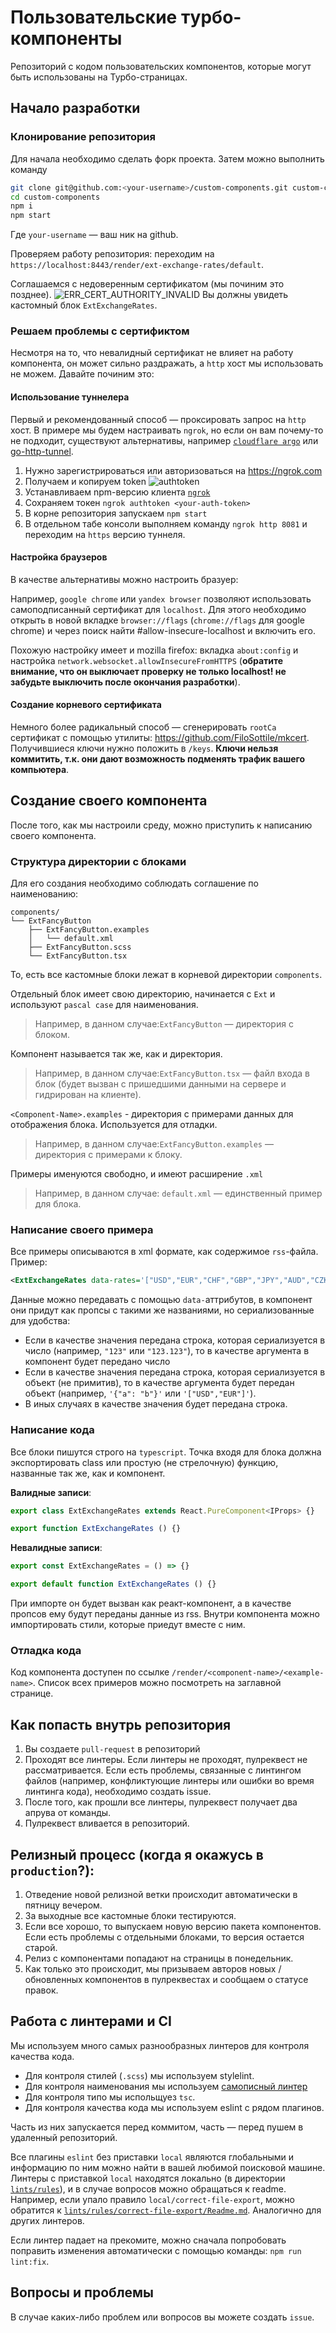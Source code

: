# Пользовательские турбо-компоненты

Репозиторий с кодом пользовательских компонентов, которые могут быть использованы на Турбо-страницах.

## Начало разработки

### Клонирование репозитория

Для начала необходимо сделать форк проекта. Затем можно выполнить команду

```sh
git clone git@github.com:<your-username>/custom-components.git custom-components
cd custom-components
npm i
npm start
```

Где `your-username` — ваш ник на github.

Проверяем работу репозитория: переходим на `https://localhost:8443/render/ext-exchange-rates/default`.

Соглашаемся с недоверенным сертификатом (мы починим это позднее). ![ERR_CERT_AUTHORITY_INVALID](docs-screens/ERR_CERT_AUTHORITY_INVALID.png) Вы должны увидеть кастомный блок `ExtExchangeRates`.

### Решаем проблемы с сертификтом

Несмотря на то, что невалидный сертификат не влияет на работу компонента, он может сильно раздражать, а
`http` хост мы использовать не можем. Давайте починим это:

#### Использование туннелера

Первый и рекомендованный способ — проксировать запрос на `http` хост. В примере мы будем настраивать
`ngrok`, но если он вам почему-то не подходит, существуют альтернативы, например
[`cloudflare argo`](https://www.cloudflare.com/products/argo-tunnel/) или
[go-http-tunnel](https://github.com/mmatczuk/go-http-tunnel).

1. Нужно зарегистрироваться или авторизоваться на https://ngrok.com
2. Получаем и копируем token ![authtoken](docs-screens/authtoken.png)
3. Устанавливаем npm-версию клиента [`ngrok`](https://www.npmjs.com/package/ngrok)
4. Сохраняем токен `ngrok authtoken <your-auth-token>`
5. В корне репозитория запускаем `npm start`
6. В отдельном табе консоли выполняем команду `ngrok http 8081` и переходим на `https` версию туннеля.

#### Настройка браузеров

В качестве альтернативы можно настроить бразуер:


Например, `google chrome` или `yandex browser`
позволяют использовать самоподписанный сертификат для `localhost`.
Для этого необходимо открыть в новой вкладке `browser://flags`
(`chrome://flags` для google chrome) и через поиск найти #allow-insecure-localhost и включить его.

Похожую настройку имеет и mozilla firefox: вкладка `about:config` и настройка `network.websocket.allowInsecureFromHTTPS` (**обратите внимание, что он
выключает проверку не только localhost! не забудьте выключить после окончания разработки**).

#### Создание корневого сертификата

Немного более радикальный способ — сгенерировать `rootCa` сертификат с
помощью утилиты: https://github.com/FiloSottile/mkcert. Получившиеся ключи
нужно положить в `/keys`. **Ключи нельзя коммитить, т.к. они дают возможность подменять трафик вашего компьютера**.

## Создание своего компонента
После того, как мы настроили среду, можно приступить к написанию своего компонента.

### Структура директории с блоками

Для его создания необходимо соблюдать соглашение по наименованию:

```
components/
└── ExtFancyButton
    ├── ExtFancyButton.examples
    │   └── default.xml
    ├── ExtFancyButton.scss
    └── ExtFancyButton.tsx
```

То, есть все кастомные блоки лежат в корневой директории `components`.

Отдельный блок имеет свою директорию, начинается с `Ext` и используют `pascal case` для наименования.

> Например, в данном случае:`ExtFancyButton` — директория с блоком.

Компонент называется так же, как и директория.

> Например, в данном случае:`ExtFancyButton.tsx` — файл входа в блок (будет вызван с пришедшими данными на сервере и гидрирован на клиенте).

`<Component-Name>.examples` - директория с примерами данных для отображения блока. Используется для отладки.

> Например, в данном случае:`ExtFancyButton.examples` — директория с примерами к блоку.

Примеры именуются свободно, и имеют расширение `.xml`

> Например, в данном случае: `default.xml` — единственный пример для блока.

### Написание своего примера

Все примеры описываются в xml формате, как содержимое `rss`-файла. Пример:

```xml
<ExtExchangeRates data-rates='["USD","EUR","CHF","GBP","JPY","AUD","CZK"]'/>
```

Данные можно передавать с помощью `data-`аттрибутов, в компонент они придут как пропсы с такими же
названиями, но сериализованные для удобства:

- Если в качестве значения передана строка, которая сериализуется в число (например, `"123"` или `"123.123"`),
то в качестве аргумента в компонент будет передано число
- Если в качестве значения передана строка, которая сериализуется в объект (не примитив), то в качестве
аргумента будет передан объект (например, `'{"a": "b"}'` или `'["USD","EUR"]'`).
- В иных случаях в качестве значения будет передана строка.

### Написание кода

Все блоки пишутся строго на `typescript`. Точка входя для блока должна экспортировать class или простую (не стрелочную) функцию, названные так же, как и компонент.

**Валидные записи**:

```javascript
export class ExtExchangeRates extends React.PureComponent<IProps> {}
```

```javascript
export function ExtExchangeRates () {}
```

**Невалидные записи**:

```javascript
export const ExtExchangeRates = () => {}
```

```javascript
export default function ExtExchangeRates () {}
```

При импорте он будет вызван как реакт-компонент, а в качестве пропсов ему будут переданы данные из rss.
Внутри компонента можно импортировать стили, которые приедут вместе с ним.

### Отладка кода

Код компонента доступен по ссылке `/render/<component-name>/<example-name>`. Список всех примеров можно
посмотреть на заглавной странице.

## Как попасть внутрь репозитория

1. Вы создаете `pull-request` в репозиторий
2. Проходят все линтеры. Если линтеры не проходят, пулреквест не рассматривается. Если есть проблемы, связанные с линтингом файлов (например, конфликтующие линтеры или ошибки во время линтинга кода), необходимо создать issue.
3. После того, как прошли все линтеры, пулреквест получает два апрува от команды.
4. Пулреквест вливается в репозиторий.

## Релизный процесс (когда я окажусь в `production`?):

1. Отведение новой релизной ветки происходит автоматически в пятницу вечером.
2. За выходные все кастомные блоки тестируются.
3. Если все хорошо, то выпускаем новую версию пакета компонентов. Если есть проблемы с отдельными блоками, то версия остается старой.
4. Релиз с компонентами попадают на страницы в понедельник.
5. Как только это происходит, мы призываем авторов новых / обновленных компонентов в пулреквестах и сообщаем о статусе правок.

## Работа с линтерами и CI

Мы используем много самых разнообразных линтеров для контроля качества кода.

- Для контроля стилей (`.scss`) мы используем stylelint.
- Для контроля наименования мы используем [самописный линтер](tools/lint-filesystem.ts)
- Для контроля типо мы испольщуез `tsc`.
- Для контроля качества кода мы используем eslint с рядом плагинов.

Часть из них запускается перед коммитом, часть — перед пушем в удаленный репозиторий.

Все плагины `eslint` без приставки `local` являются глобальными и информацию по ним можно найти в вашей любимой
поисковой машине.
Линтеры с приставкой `local` находятся локально (в директории [`lints/rules`](lints/rules)), и в случае вопросов можно
обращаться к readme. Например, если упало правило `local/correct-file-export`, можно обратится к
[`lints/rules/correct-file-export/Readme.md`](lints/rules/correct-file-export/Readme.md). Аналогично для других линтеров.

Если линтер падает на прекомите, можно сначала попробовать поправить изменения автоматически с помощью команды:
`npm run lint:fix`.

## Вопросы и проблемы

В случае каких-либо проблем или вопросов вы можете создать `issue`.
